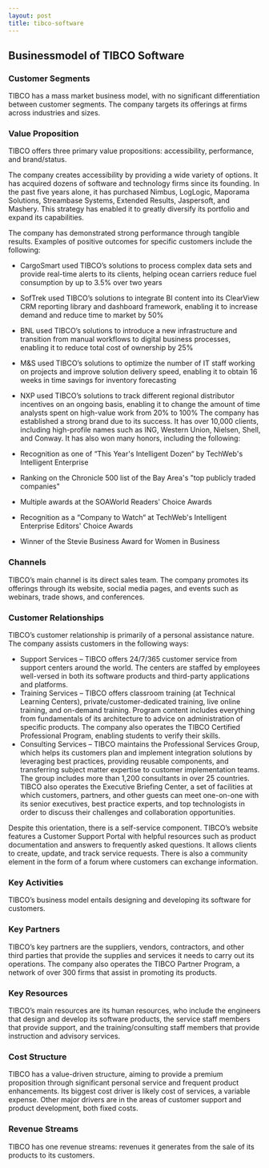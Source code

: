 ```yaml
---
layout: post
title: tibco-software
---
```


Businessmodel of TIBCO Software
--------------------------------

### Customer Segments

TIBCO has a mass market business model, with no significant differentiation between customer segments. The company targets its offerings at firms across industries and sizes.

### Value Proposition

TIBCO offers three primary value propositions: accessibility, performance, and brand/status.

The company creates accessibility by providing a wide variety of options. It has acquired dozens of software and technology firms since its founding. In the past five years alone, it has purchased Nimbus, LogLogic, Maporama Solutions, Streambase Systems, Extended Results, Jaspersoft, and Mashery. This strategy has enabled it to greatly diversify its portfolio and expand its capabilities.

The company has demonstrated strong performance through tangible results. Examples of positive outcomes for specific customers include the following:

 * CargoSmart used TIBCO’s solutions to process complex data sets and provide real-time alerts to its clients, helping ocean carriers reduce fuel consumption by up to 3.5% over two years
* SofTrek used TIBCO’s solutions to integrate BI content into its ClearView CRM reporting library and dashboard framework, enabling it to increase demand and reduce time to market by 50%
* BNL used TIBCO’s solutions to introduce a new infrastructure and transition from manual workflows to digital business processes, enabling it to reduce total cost of ownership by 25%
* M&S used TIBCO’s solutions to optimize the number of IT staff working on projects and improve solution delivery speed, enabling it to obtain 16 weeks in time savings for inventory forecasting
* NXP used TIBCO’s solutions to track different regional distributor incentives on an ongoing basis, enabling it to change the amount of time analysts spent on high-value work from 20% to 100%
 The company has established a strong brand due to its success. It has over 10,000 clients, including high-profile names such as ING, Western Union, Nielsen, Shell, and Conway. It has also won many honors, including the following:

 * Recognition as one of “This Year's Intelligent Dozen“ by TechWeb's Intelligent Enterprise
* Ranking on the Chronicle 500 list of the Bay Area's "top publicly traded companies"
* Multiple awards at the SOAWorld Readers' Choice Awards
* Recognition as a “Company to Watch“ at TechWeb's Intelligent Enterprise Editors' Choice Awards
* Winner of the Stevie Business Award for Women in Business
 ### Channels

TIBCO’s main channel is its direct sales team. The company promotes its offerings through its website, social media pages, and events such as webinars, trade shows, and conferences.

### Customer Relationships

TIBCO’s customer relationship is primarily of a personal assistance nature. The company assists customers in the following ways:

 * Support Services – TIBCO offers 24/7/365 customer service from support centers around the world. The centers are staffed by employees well-versed in both its software products and third-party applications and platforms.
* Training Services – TIBCO offers classroom training (at Technical Learning Centers), private/customer-dedicated training, live online training, and on-demand training. Program content includes everything from fundamentals of its architecture to advice on administration of specific products. The company also operates the TIBCO Certified Professional Program, enabling students to verify their skills.
* Consulting Services – TIBCO maintains the Professional Services Group, which helps its customers plan and implement integration solutions by leveraging best practices, providing reusable components, and transferring subject matter expertise to customer implementation teams. The group includes more than 1,200 consultants in over 25 countries.
 TIBCO also operates the Executive Briefing Center, a set of facilities at which customers, partners, and other guests can meet one-on-one with its senior executives, best practice experts, and top technologists in order to discuss their challenges and collaboration opportunities.

Despite this orientation, there is a self-service component. TIBCO’s website features a Customer Support Portal with helpful resources such as product documentation and answers to frequently asked questions. It allows clients to create, update, and track service requests. There is also a community element in the form of a forum where customers can exchange information.

### Key Activities

TIBCO’s business model entails designing and developing its software for customers.

### Key Partners

TIBCO’s key partners are the suppliers, vendors, contractors, and other third parties that provide the supplies and services it needs to carry out its operations. The company also operates the TIBCO Partner Program, a network of over 300 firms that assist in promoting its products.

### Key Resources

TIBCO’s main resources are its human resources, who include the engineers that design and develop its software products, the service staff members that provide support, and the training/consulting staff members that provide instruction and advisory services.

### Cost Structure

TIBCO has a value-driven structure, aiming to provide a premium proposition through significant personal service and frequent product enhancements. Its biggest cost driver is likely cost of services, a variable expense. Other major drivers are in the areas of customer support and product development, both fixed costs.

### Revenue Streams

TIBCO has one revenue streams: revenues it generates from the sale of its products to its customers.
